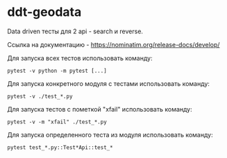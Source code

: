 # ddt-geodata
Data driven тесты для 2 api - search и reverse.

Ссылка на документацию - https://nominatim.org/release-docs/develop/

Для запуска всех тестов использовать команду:

    pytest -v python -m pytest [...]

Для запуска конкретного модуля с тестами использовать команду:

    pytest -v ./test_*.py
  
Для запуска тестов с пометкой "xfail" использовать команду:

    pytest -v -m "xfail" ./test_*.py

Для запуска определенного теста из модуля использовать команду:

    pytest test_*.py::Test*Api::test_*
